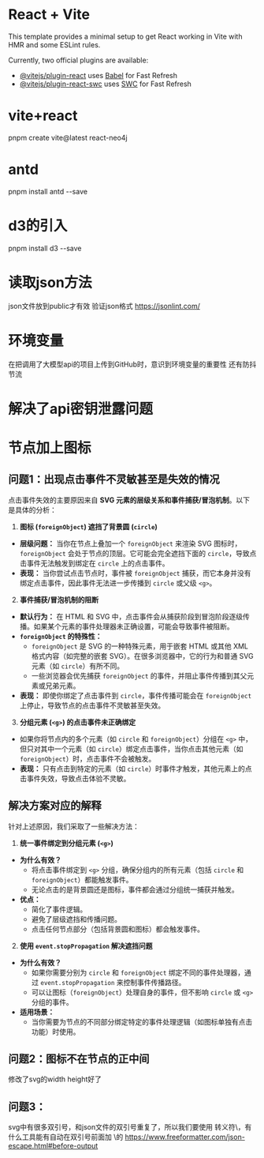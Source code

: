 # React + Vite

This template provides a minimal setup to get React working in Vite with HMR and some ESLint rules.

Currently, two official plugins are available:

- [@vitejs/plugin-react](https://github.com/vitejs/vite-plugin-react/blob/main/packages/plugin-react/README.md) uses [Babel](https://babeljs.io/) for Fast Refresh
- [@vitejs/plugin-react-swc](https://github.com/vitejs/vite-plugin-react-swc) uses [SWC](https://swc.rs/) for Fast Refresh

# vite+react
pnpm create vite@latest react-neo4j

# antd
pnpm install antd --save

# d3的引入
pnpm install d3 --save

# 读取json方法
json文件放到public才有效
验证json格式 https://jsonlint.com/

# 环境变量
在把调用了大模型api的项目上传到GitHub时，意识到环境变量的重要性
还有防抖节流

# 解决了api密钥泄露问题

# 节点加上图标
## 问题1：出现点击事件不灵敏甚至是失效的情况

点击事件失效的主要原因来自 **SVG 元素的层级关系和事件捕获/冒泡机制**。以下是具体的分析：

1. **图标 (`foreignObject`) 遮挡了背景圆 (`circle`)**

- **层级问题：** 当你在节点上叠加一个 `foreignObject` 来渲染 SVG 图标时，`foreignObject` 会处于节点的顶层。它可能会完全遮挡下面的 `circle`，导致点击事件无法触发到绑定在 `circle` 上的点击事件。
- **表现：** 当你尝试点击节点时，事件被 `foreignObject` 捕获，而它本身并没有绑定点击事件，因此事件无法进一步传播到 `circle` 或父级 `<g>`。

2. **事件捕获/冒泡机制的阻断**

- **默认行为：** 在 HTML 和 SVG 中，点击事件会从捕获阶段到冒泡阶段逐级传播。如果某个元素的事件处理器未正确设置，可能会导致事件被阻断。
- **`foreignObject` 的特殊性：**
  - `foreignObject` 是 SVG 的一种特殊元素，用于嵌套 HTML 或其他 XML 格式内容（如完整的嵌套 SVG）。在很多浏览器中，它的行为和普通 SVG 元素（如 `circle`）有所不同。
  - 一些浏览器会优先捕获 `foreignObject` 的事件，并阻止事件传播到其父元素或兄弟元素。
- **表现：** 即使你绑定了点击事件到 `circle`，事件传播可能会在 `foreignObject` 上停止，导致节点的点击事件不灵敏甚至失效。

3. **分组元素 (`<g>`) 的点击事件未正确绑定**

- 如果你将节点内的多个元素（如 `circle` 和 `foreignObject`）分组在 `<g>` 中，但只对其中一个元素（如 `circle`）绑定点击事件，当你点击其他元素（如 `foreignObject`）时，点击事件不会被触发。
- **表现：** 只有点击到特定的元素（如 `circle`）时事件才触发，其他元素上的点击事件失效，导致点击体验不灵敏。

## 解决方案对应的解释

针对上述原因，我们采取了一些解决方法：

1. **统一事件绑定到分组元素 (`<g>`)**

- **为什么有效？**
  - 将点击事件绑定到 `<g>` 分组，确保分组内的所有元素（包括 `circle` 和 `foreignObject`）都能触发事件。
  - 无论点击的是背景圆还是图标，事件都会通过分组统一捕获并触发。
- **优点：**
  - 简化了事件逻辑。
  - 避免了层级遮挡和传播问题。
  - 点击任何节点部分（包括背景圆和图标）都会触发事件。

2. **使用 `event.stopPropagation` 解决遮挡问题**

- **为什么有效？**
  - 如果你需要分别为 `circle` 和 `foreignObject` 绑定不同的事件处理器，通过 `event.stopPropagation` 来控制事件传播路径。
  - 可以让图标（`foreignObject`）处理自身的事件，但不影响 `circle` 或 `<g>` 分组的事件。
- **适用场景：**
  - 当你需要为节点的不同部分绑定特定的事件处理逻辑（如图标单独有点击功能）时使用。



## 问题2：图标不在节点的正中间
修改了svg的width height好了
## 问题3：
svg中有很多双引号，和json文件的双引号重复了，所以我们要使用 转义符\，有什么工具能有自动在双引号前面加 \的
https://www.freeformatter.com/json-escape.html#before-output